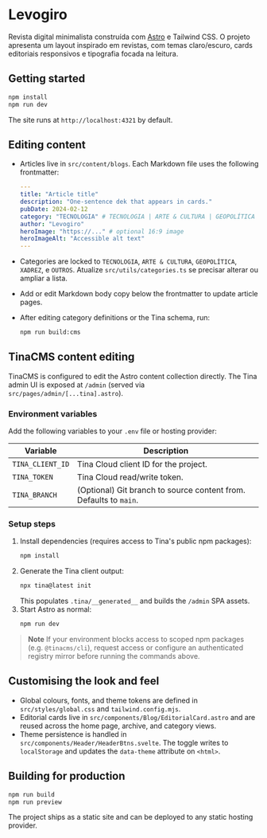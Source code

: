 # Levogiro

Revista digital minimalista construída com [Astro](https://astro.build) e Tailwind CSS. O projeto apresenta um layout inspirado em revistas, com temas claro/escuro, cards editoriais responsivos e tipografia focada na leitura.

## Getting started

```sh
npm install
npm run dev
```

The site runs at `http://localhost:4321` by default.

## Editing content

- Articles live in `src/content/blogs`. Each Markdown file uses the following frontmatter:
  ```yaml
  ---
  title: "Article title"
  description: "One-sentence dek that appears in cards."
  pubDate: 2024-02-12
  category: "TECNOLOGIA" # TECNOLOGIA | ARTE & CULTURA | GEOPOLÍTICA | XADREZ | OUTROS
  author: "Levogiro"
  heroImage: "https://..." # optional 16:9 image
  heroImageAlt: "Accessible alt text"
  ---
  ```
- Categories are locked to `TECNOLOGIA`, `ARTE & CULTURA`, `GEOPOLÍTICA`, `XADREZ`, e `OUTROS`. Atualize `src/utils/categories.ts` se precisar alterar ou ampliar a lista.
- Add or edit Markdown body copy below the frontmatter to update article pages.
- After editing category definitions or the Tina schema, run:

  ```sh
  npm run build:cms
  ```

## TinaCMS content editing

TinaCMS is configured to edit the Astro content collection directly. The Tina admin UI is
exposed at `/admin` (served via `src/pages/admin/[...tina].astro`).

### Environment variables

Add the following variables to your `.env` file or hosting provider:

| Variable | Description |
| --- | --- |
| `TINA_CLIENT_ID` | Tina Cloud client ID for the project. |
| `TINA_TOKEN` | Tina Cloud read/write token. |
| `TINA_BRANCH` | (Optional) Git branch to source content from. Defaults to `main`. |

### Setup steps

1. Install dependencies (requires access to Tina's public npm packages):
   ```sh
   npm install
   ```
2. Generate the Tina client output:
   ```sh
   npx tina@latest init
   ```
   This populates `.tina/__generated__` and builds the `/admin` SPA assets.
3. Start Astro as normal:
   ```sh
   npm run dev
   ```

> **Note**
> If your environment blocks access to scoped npm packages (e.g. `@tinacms/cli`), request access
> or configure an authenticated registry mirror before running the commands above.

## Customising the look and feel

- Global colours, fonts, and theme tokens are defined in `src/styles/global.css` and `tailwind.config.mjs`.
- Editorial cards live in `src/components/Blog/EditorialCard.astro` and are reused across the home page, archive, and category views.
- Theme persistence is handled in `src/components/Header/HeaderBtns.svelte`. The toggle writes to `localStorage` and updates the `data-theme` attribute on `<html>`.

## Building for production

```sh
npm run build
npm run preview
```

The project ships as a static site and can be deployed to any static hosting provider.
